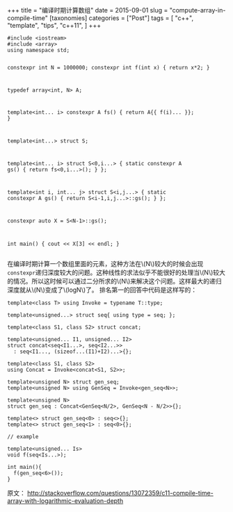 +++
title =  "编译时期计算数组"
date = 2015-09-01
slug = "compute-array-in-compile-time"
[taxonomies]
categories = ["Post"]
tags = [
  "c++",
  "template",
  "tips",
  "c++11",
]
+++

<div class="article_content" id="article_contents_inner_5327597442" dir="ltr">
						<pre style="max-width: 1241px; overflow: auto;"><code>#include &lt;iostream&gt;
#include &lt;array&gt;
using namespace std;

constexpr int N = 1000000;
constexpr int f(int x) { return x*2; }

typedef array&lt;int, N&gt; A;

template&lt;int... i&gt; constexpr A fs() { return A{{ f(i)... }}; }

template&lt;int...&gt; struct S;

template&lt;int... i&gt; struct S&lt;0,i...&gt;
{ static constexpr A gs() { return fs&lt;0,i...&gt;(); } };

template&lt;int i, int... j&gt; struct S&lt;i,j...&gt;
{ static constexpr A gs() { return S&lt;i-1,i,j...&gt;::gs(); } };

constexpr auto X = S&lt;N-1&gt;::gs();

int main()
{
        cout &lt;&lt; X[3] &lt;&lt; endl;
}
</code></pre>

<p>在编译时期计算一个数组里面的元素，这种方法在\(N\)较大的时候会出现<code>constexpr</code>递归深度较大的问题。这种线性的求法似乎不能很好的处理当\(N\)较大的情况。所以这时候可以通过二分所求的\(N\)来解决这个问题。这样最大的递归深度就从\(N\)变成了\(logN\)了。
排名第一的回答中代码是这样写的：</p>

<pre style="max-width: 1241px; overflow: auto;"><code>template&lt;class T&gt; using Invoke = typename T::type;

template&lt;unsigned...&gt; struct seq{ using type = seq; };

template&lt;class S1, class S2&gt; struct concat;

template&lt;unsigned... I1, unsigned... I2&gt;
struct concat&lt;seq&lt;I1...&gt;, seq&lt;I2...&gt;&gt;
  : seq&lt;I1..., (sizeof...(I1)+I2)...&gt;{};

template&lt;class S1, class S2&gt;
using Concat = Invoke&lt;concat&lt;S1, S2&gt;&gt;;

template&lt;unsigned N&gt; struct gen_seq;
template&lt;unsigned N&gt; using GenSeq = Invoke&lt;gen_seq&lt;N&gt;&gt;;

template&lt;unsigned N&gt;
struct gen_seq : Concat&lt;GenSeq&lt;N/2&gt;, GenSeq&lt;N - N/2&gt;&gt;{};

template&lt;&gt; struct gen_seq&lt;0&gt; : seq&lt;&gt;{};
template&lt;&gt; struct gen_seq&lt;1&gt; : seq&lt;0&gt;{};

// example

template&lt;unsigned... Is&gt;
void f(seq&lt;Is...&gt;);

int main(){
  f(gen_seq&lt;6&gt;());
}
</code></pre>

<p>原文： <a href="http://stackoverflow.com/questions/13072359/c11-compile-time-array-with-logarithmic-evaluation-depth" target="_blank" class="underlink bluelink" tabindex="-1">http://stackoverflow.com/questions/13072359/c11-compile-time-array-with-logarithmic-evaluation-depth</a></p>
					<div style="clear:both;">
					</div>